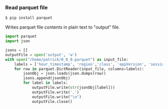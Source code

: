 ### Read parquet file

`$ pip install parquet`

Writes parquet file contents in plain text to "output" file.
```python
import parquet
import json

jsons = []
outputFile = open('output', 'w')
with open("/home/patrick/0_0_0.parquet") as input_file:
    labels = ['hour_timestamp', 'region','class', 'appVersion', 'session_count']
    for row in parquet.DictReader(input_file, columns=labels):
        jsonObj = json.loads(json.dumps(row))
        jsons.append(jsonObj)
        for label in labels:
            outputFile.write(str(jsonObj[label]))
            outputFile.write(',')
            outputFile.write("\n")
            outputFile.close()
```


